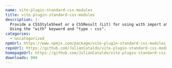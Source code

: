 ```yaml
---
name: vite-plugin-standard-css-modules
title: vite-plugin-standard-css-modules
description: |-
  Provide a CSSStyleSheet or a CSSResult (Lit) for using with import attributes.
  Using the "with" keyword and "type : css".
categories:
  - uncategorized
npmUrl: https://www.npmjs.com/package/vite-plugin-standard-css-modules
repoUrl: https://github.com/JulianCataldo/vite-plugin-standard-css-modules
homepageUrl: https://github.com/JulianCataldo/vite-plugin-standard-css-modules#readme
downloads: 804
---
```

